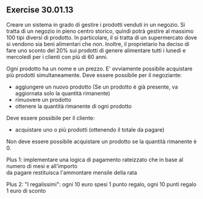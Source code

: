 ## Exercise 30.01.13

Creare un sistema in grado di gestire i prodotti venduti in un negozio. Si tratta di un negozio in pieno centro storico, quindi potrà gestire al massimo 100 tipi diversi di prodotto. In particolare, il si tratta di un supermercato dove si vendono sia beni alimentari che non. Inoltre, il proprietario ha deciso di fare uno sconto del 20% sui prodotti di genere alimentare tutti i lunedì e mercoledì per i clienti con più di 60 anni.

Ogni prodotto ha un nome e un prezzo. E' ovviamente possibile acquistare più prodotti simultaneamente. Deve essere possibile per il negoziante:

- aggiungere un nuovo prodotto (Se un prodotto è già presente, va aggiornata solo la quantità rimanente)
- rimuovere un prodotto
- ottenere la quantità rimanente di ogni prodotto

Deve essere possibile per il cliente:

- acquistare uno o più prodotti (ottenendo il totale da pagare)

Non deve essere possibile acquistare un prodotto se la quantità rimanente è 0.

Plus 1: implementare una logica di pagamento rateizzato che in base al numero di mesi e all'importo  
da pagare restituisca l'ammontare mensile della rata

Plus 2: "I regalissimi": ogni 10 euro spesi 1 punto regalo, ogni 10 punti regalo 1 euro di sconto
